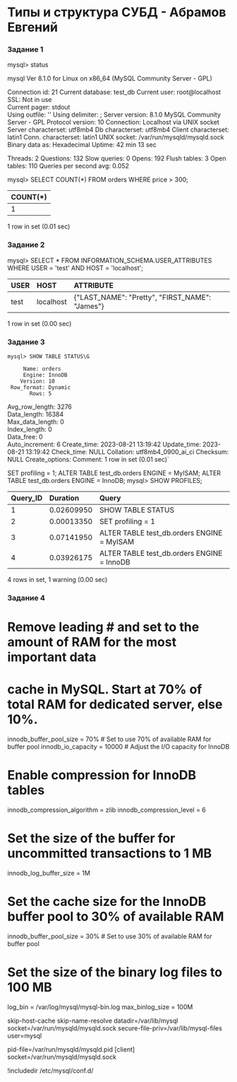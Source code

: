 # Типы и структура СУБД - Абрамов Евгений

### Задание 1

mysql> status

mysql  Ver 8.1.0 for Linux on x86_64 (MySQL Community Server - GPL)

Connection id:          21
Current database:       test_db
Current user:           root@localhost
SSL:                    Not in use    
Current pager:          stdout        
Using outfile:          ''
Using delimiter:        ;
Server version:         8.1.0 MySQL Community Server - GPL
Protocol version:       10
Connection:             Localhost via UNIX socket
Server characterset:    utf8mb4
Db     characterset:    utf8mb4
Client characterset:    latin1
Conn.  characterset:    latin1
UNIX socket:            /var/run/mysqld/mysqld.sock
Binary data as:         Hexadecimal
Uptime:                 42 min 13 sec

Threads: 2  Questions: 132  Slow queries: 0  Opens: 192  Flush tables: 3  Open tables: 110  Queries per second avg: 0.052



mysql> SELECT COUNT(*) FROM orders WHERE price > 300;

| COUNT(*) |
|:---------|
|        1 |

1 row in set (0.01 sec)

### Задание 2

mysql> SELECT * FROM INFORMATION_SCHEMA.USER_ATTRIBUTES WHERE USER = 'test' AND HOST = 'localhost';

| USER | HOST      | ATTRIBUTE                                      |
|:------|:-----------|:-----------------------------------------------|
| test | localhost | {"LAST_NAME": "Pretty", "FIRST_NAME": "James"} |

1 row in set (0.00 sec)

### Задание 3

`mysql> SHOW TABLE STATUS\G`

         Name: orders  
         Engine: InnoDB  
        Version: 10  
     Row_format: Dynamic   
           Rows: 5  
 Avg_row_length: 3276  
    Data_length: 16384  
Max_data_length: 0  
   Index_length: 0  
      Data_free: 0  
 Auto_increment: 6
    Create_time: 2023-08-21 13:19:42
    Update_time: 2023-08-21 13:19:42
     Check_time: NULL
      Collation: utf8mb4_0900_ai_ci
       Checksum: NULL
 Create_options:
        Comment:
1 row in set (0.01 sec)`


SET profiling = 1;
ALTER TABLE test_db.orders ENGINE = MyISAM;
ALTER TABLE test_db.orders ENGINE = InnoDB;
mysql> SHOW PROFILES;

| Query_ID | Duration   | Query                                      |
|:---------|:-----------|:-------------------------------------------|
|        1 | 0.02609950 | SHOW TABLE STATUS                          |
|        2 | 0.00013350 | SET profiling = 1                          |
|        3 | 0.07141950 | ALTER TABLE test_db.orders ENGINE = MyISAM |
|        4 | 0.03926175 | ALTER TABLE test_db.orders ENGINE = InnoDB |

4 rows in set, 1 warning (0.00 sec)

### Задание 4

# Remove leading # and set to the amount of RAM for the most important data
# cache in MySQL. Start at 70% of total RAM for dedicated server, else 10%.
innodb_buffer_pool_size = 70%   # Set to use 70% of available RAM for buffer pool
innodb_io_capacity = 10000      # Adjust the I/O capacity for InnoDB

# Enable compression for InnoDB tables
innodb_compression_algorithm = zlib
innodb_compression_level = 6

# Set the size of the buffer for uncommitted transactions to 1 MB
innodb_log_buffer_size = 1M

# Set the cache size for the InnoDB buffer pool to 30% of available RAM
innodb_buffer_pool_size = 30%  # Set to use 30% of available RAM for buffer pool

# Set the size of the binary log files to 100 MB
log_bin = /var/log/mysql/mysql-bin.log
max_binlog_size = 100M

skip-host-cache
skip-name-resolve
datadir=/var/lib/mysql
socket=/var/run/mysqld/mysqld.sock
secure-file-priv=/var/lib/mysql-files
user=mysql

pid-file=/var/run/mysqld/mysqld.pid
[client]
socket=/var/run/mysqld/mysqld.sock

!includedir /etc/mysql/conf.d/